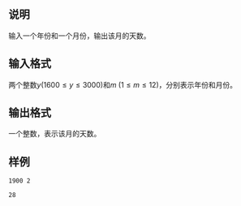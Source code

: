 <h2>说明</h2>

输入一个年份和一个月份，输出该月的天数。
<h2>输入格式</h2>

两个整数$y$($1600≤y≤3000$)和$m$ ($1≤m≤12$)，分别表示年份和月份。

<h2>输出格式</h2>

一个整数，表示该月的天数。

<h2>样例</h2>
<pre><code class="language-input1">1900 2</code></pre><pre><code class="language-output1">28</code></pre>
